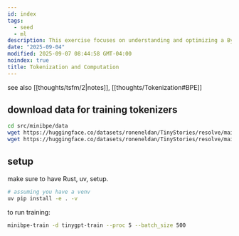 ```yaml
---
id: index
tags:
  - seed
  - ml
description: This exercise focuses on understanding and optimizing a Byte Pair Encoding (BPE) tokenizer.
date: "2025-09-04"
modified: 2025-09-07 08:44:58 GMT-04:00
noindex: true
title: Tokenization and Computation
---
```


see also [[thoughts/tsfm/2|notes]], [[thoughts/Tokenization#BPE]]

## download data for training tokenizers

```bash
cd src/minibpe/data
wget https://huggingface.co/datasets/roneneldan/TinyStories/resolve/main/TinyStoriesV2-GPT4-train.txt
wget https://huggingface.co/datasets/roneneldan/TinyStories/resolve/main/TinyStoriesV2-GPT4-valid.txt
```

## setup

make sure to have Rust, uv, setup.

```bash
# assuming you have a venv
uv pip install -e . -v
```

to run training:

```bash
minibpe-train -d tinygpt-train --proc 5 --batch_size 500
```

